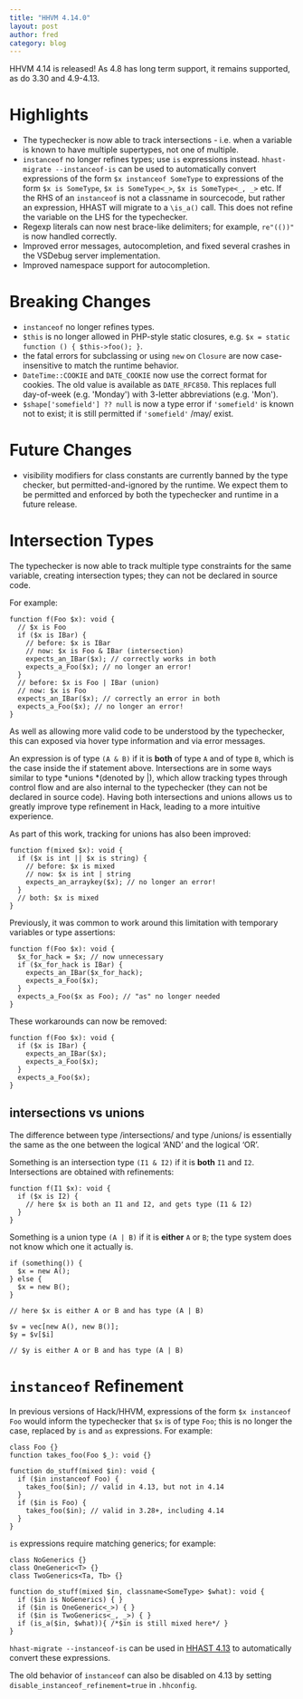 ```yaml
---
title: "HHVM 4.14.0"
layout: post
author: fred
category: blog
---
```


HHVM 4.14 is released! As 4.8 has long term support, it remains supported, as do
3.30 and 4.9-4.13.

# Highlights

- The typechecker is now able to track intersections - i.e. when a variable is
  known to have multiple supertypes, not one of multiple.
- `instanceof` no longer refines types; use `is` expressions instead.
  `hhast-migrate --instanceof-is` can be used to automatically convert
  expressions of the form `$x instanceof SomeType` to expressions of the form
  `$x is SomeType`, `$x is SomeType<_>`, `$x is SomeType<_, _>` etc.
  If the RHS of an `instanceof` is not a classname in sourcecode, but rather
  an expression, HHAST will migrate to a `\is_a()` call. This does not
  refine the variable on the LHS for the typechecker.
- Regexp literals can now nest brace-like delimiters; for example, `re"(())"`
  is now handled correctly.
- Improved error messages, autocompletion, and fixed several crashes in the
  VSDebug server implementation.
- Improved namespace support for autocompletion.

# Breaking Changes

- `instanceof` no longer refines types.
- `$this` is no longer allowed in PHP-style static closures, e.g.
   `$x = static function () { $this->foo(); }`.
- the fatal errors for subclassing or using `new` on `Closure` are now
  case-insensitive to match the runtime behavior.
- `DateTime::COOKIE` and `DATE_COOKIE` now use the correct format for cookies.
  The old value is available as `DATE_RFC850`. This replaces full day-of-week
  (e.g. 'Monday') with 3-letter abbreviations (e.g. 'Mon').
- `$shape['somefield'] ?? null` is now a type error if `'somefield'` is known
  not to exist; it is still permitted if `'somefield'` /may/ exist.

# Future Changes

- visibility modifiers for class constants are currently banned by the type
  checker, but permitted-and-ignored by the runtime. We expect them to be
  permitted and enforced by both the typechecker and runtime in a future
  release.

# Intersection Types

The typechecker is now able to track multiple type constraints for the same
variable, creating intersection types; they can not be
declared in source code.

For example:

```
function f(Foo $x): void {
  // $x is Foo
  if ($x is IBar) {
    // before: $x is IBar
    // now: $x is Foo & IBar (intersection)
    expects_an_IBar($x); // correctly works in both
    expects_a_Foo($x); // no longer an error!
  }
  // before: $x is Foo | IBar (union)
  // now: $x is Foo
  expects_an_IBar($x); // correctly an error in both
  expects_a_Foo($x); // no longer an error!
}
```

As well as allowing more valid code to be understood by the typechecker, this
can exposed via hover type information and via error messages.

An expression is of type `(A & B)` if it is **both** of type `A` and of type
`B`, which is the case inside the if statement above. Intersections are in some
ways similar to type *unions *(denoted by |), which allow tracking types through
control flow and are also internal to the typechecker (they can not be declared
in source code). Having both intersections and unions allows us to greatly
improve type refinement in Hack, leading to a more intuitive experience.

As part of this work, tracking for unions has also been improved:

```
function f(mixed $x): void {
  if ($x is int || $x is string) {
    // before: $x is mixed
    // now: $x is int | string
    expects_an_arraykey($x); // no longer an error!
  }
  // both: $x is mixed
}
```

Previously, it was common to work around this limitation with temporary
variables or type assertions:

```
function f(Foo $x): void {
  $x_for_hack = $x; // now unnecessary
  if ($x_for_hack is IBar) {
    expects_an_IBar($x_for_hack);
    expects_a_Foo($x);
  }
  expects_a_Foo($x as Foo); // "as" no longer needed
}
```

These workarounds can now be removed:

```
function f(Foo $x): void {
  if ($x is IBar) {
    expects_an_IBar($x);
    expects_a_Foo($x);
  }
  expects_a_Foo($x);
}
```

## intersections vs unions

The difference between type /intersections/ and type /unions/ is essentially the
same as the one between the logical ‘AND’ and the logical ‘OR’.

Something is an intersection type `(I1 & I2)` if it is **both** `I1` and `I2`.
Intersections are obtained with refinements:

```
function f(I1 $x): void {
  if ($x is I2) {
    // here $x is both an I1 and I2, and gets type (I1 & I2)
  }
}
```

Something is a union type `(A | B)` if it is **either** `A` or `B`; the
type system does not know which one it actually is.

```
if (something()) {
  $x = new A();
} else {
  $x = new B();
}

// here $x is either A or B and has type (A | B)

$v = vec[new A(), new B()];
$y = $v[$i]

// $y is either A or B and has type (A | B)
```

# `instanceof` Refinement

In previous versions of Hack/HHVM, expressions of the form `$x instanceof Foo`
would inform the typechecker that `$x` is of type `Foo`; this is no longer the
case, replaced by `is` and `as` expressions. For example:

```
class Foo {}
function takes_foo(Foo $_): void {}

function do_stuff(mixed $in): void {
  if ($in instanceof Foo) {
    takes_foo($in); // valid in 4.13, but not in 4.14
  }
  if ($in is Foo) {
    takes_foo($in); // valid in 3.28+, including 4.14
  }
}
```

`is` expressions require matching generics; for example:

```
class NoGenerics {}
class OneGeneric<T> {}
class TwoGenerics<Ta, Tb> {}

function do_stuff(mixed $in, classname<SomeType> $what): void {
  if ($in is NoGenerics) { }
  if ($in is OneGeneric<_>) { }
  if ($in is TwoGenerics<_, _>) { }
  if (is_a($in, $what)){ /*$in is still mixed here*/ }
}
```

`hhast-migrate --instanceof-is` can be used in
[HHAST 4.13](https://github.com/hhvm/hhast/releases/tag/v4.13.0) to
automatically convert these expressions.


The old behavior of `instanceof` can also be disabled on 4.13 by setting
`disable_instanceof_refinement=true` in `.hhconfig`.
